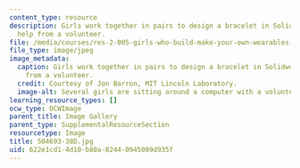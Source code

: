 ```yaml
---
content_type: resource
description: Girls work together in pairs to design a bracelet in Solidworks with
  help from a volunteer.
file: /media/courses/res-2-005-girls-who-build-make-your-own-wearables-workshop-spring-2015/622e1cd14d10b80a82440945009d935f_504693-38D.jpg
file_type: image/jpeg
image_metadata:
  caption: Girls work together in pairs to design a bracelet in Solidworks with help
    from a volunteer.
  credit: Courtesy of Jon Barron, MIT Lincoln Laboratory.
  image-alt: Several girls are sitting around a computer with a volunteer.
learning_resource_types: []
ocw_type: OCWImage
parent_title: Image Gallery
parent_type: SupplementalResourceSection
resourcetype: Image
title: 504693-38D.jpg
uid: 622e1cd1-4d10-b80a-8244-0945009d935f
---
```

